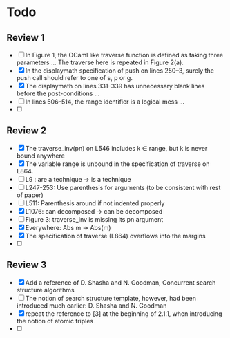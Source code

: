 # Todo
## Review 1
- [ ] In Figure 1, the OCaml like traverse function is defined as taking three parameters ...
	The traverse here is repeated in Figure 2(a).
- [x] In the displaymath specification of push on lines 250–3, surely the push call should refer to one of s, p or g.
- [x] The displaymath on lines 331–339 has unnecessary blank lines before the post-conditions ... 
- [ ] In lines 506–514, the range identifier is a logical mess ... 
- [ ]

## Review 2
- [x] The traverse_inv(pn) on L546 includes k ∈ range, but k is never bound anywhere
- [x] The variable range is unbound in the specification of traverse on L864.
- [ ] L9 : are a technique -> is a technique
- [ ] L247-253: Use parenthesis for arguments (to be consistent with rest of paper)
- [ ] L511: Parenthesis around if not indented properly
- [x] L1076: can decomposed -> can be decomposed
- [ ] Figure 3: traverse_inv is missing its pn argument
- [x] Everywhere: Abs m -> Abs(m)
- [x] The specification of traverse (L864) overflows into the margins
- [ ] 


## Review 3
- [x] Add a reference of D. Shasha and N. Goodman, Concurrent search structure algorithms
- [ ] The notion of search structure template, however, had been introduced much earlier: D. Shasha and N. Goodman
- [x] repeat the reference to [3] at the beginning of 2.1.1, when introducing the notion of atomic triples
- [ ]
